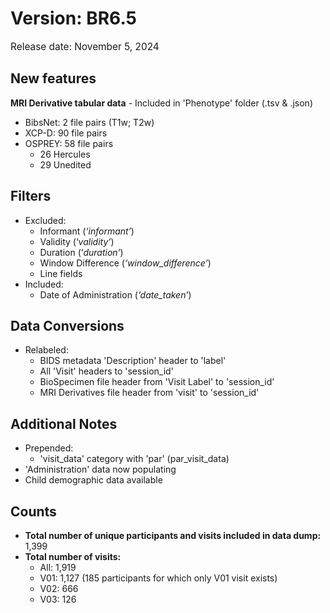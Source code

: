 # Version: BR6.5

<p style="font-size: 1.1em">Release date: November 5, 2024</p>

## New features

**MRI Derivative tabular data** - Included in 'Phenotype' folder (.tsv & .json)  

  * BibsNet: 2 file pairs (T1w; T2w)  
  * XCP-D: 90 file pairs  
  * OSPREY: 58 file pairs  
    * 26 Hercules  
    * 29 Unedited

## Filters

* Excluded:  
    * Informant (*‘informant’*)  
    * Validity (‘*validity’*)  
    * Duration (‘*duration’*)  
    * Window Difference (*‘window_difference’*)  
    * Line fields  
* Included:  
    * Date of Administration (*‘date_taken’*)

## Data Conversions

* Relabeled:  
    * BIDS metadata 'Description' header to 'label'  
    * All 'Visit' headers to 'session_id'  
    * BioSpecimen file header from 'Visit Label' to 'session_id'  
    * MRI Derivatives file header from 'visit' to 'session_id'

## Additional Notes

* Prepended:  
    * 'visit_data' category with 'par' (par_visit_data)  
* 'Administration' data now populating  
* Child demographic data available


## Counts
* **Total number of unique participants and visits included in data dump:** 1,399
* **Total number of visits:**   
    * All: 1,919
    * V01: 1,127 (185 participants for which only V01 visit exists)
    * V02: 666
    * V03: 126  
